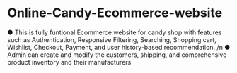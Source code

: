 # Online-Candy-Ecommerce-website
● This is fully funtional Ecommerce website for candy shop with features such as Authentication, Responsive Filtering, Searching, Shopping cart, Wishlist, Checkout, Payment, and user history-based recommendation. 
/n
● Admin can create and modify the customers, shipping, and comprehensive product inventory and their manufacturers

